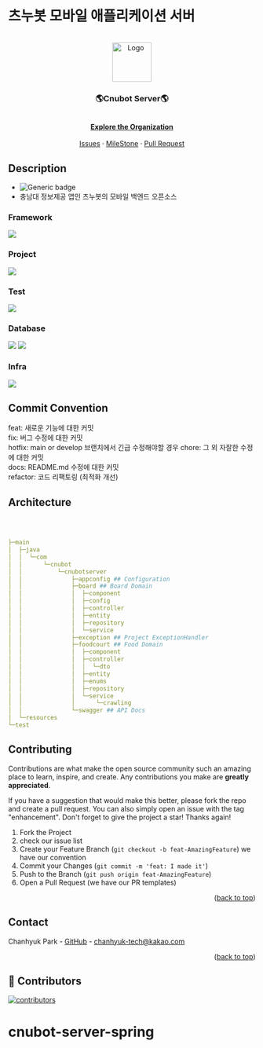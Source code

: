 # 츠누봇 모바일 애플리케이션 서버

<div id="top"></div>

<!-- PROJECT LOGO -->
<br />
<div align="center">
  <a href="https://github.com/cnu-bot">
    <img src="https://user-images.githubusercontent.com/69495129/191981078-ce719995-d227-43b3-98f7-12e656336faf.png" alt="Logo" width="80" height="80">
  </a>

<h3 align="center">🌎Cnubot Server🌎</h3>
  <p align="center">
    <br />
    <a href="https://github.com/cnu-bot"><strong>Explore the Organization</strong></a>
    <br />
    <br />
    <!-- <a href="https://github.com/othneildrew/Best-README-Template">View Demo</a> -->
    <!-- · -->
    <a href="https://github.com/cnu-bot/cnubot-server-spring/issues">Issues</a>
    ·
    <a href="https://github.com/orgs/cnu-bot/projects/3">MileStone</a>
    ·
    <a href="https://github.com/cnu-bot/cnubot-server-spring/pulls?q=is%3Apr+is%3Aclosed">Pull Request</a>

</p>
</div>

## Description
- ![Generic badge](https://img.shields.io/badge/version-1.0-green.svg)
- 충남대 정보제공 앱인 츠누봇의 모바일 백엔드 오픈소스

### Framework
<img src="https://img.shields.io/badge/Spring boot-6DB33F?style=for-the-badge&logo=springboot&logoColor=white">
<br>

### Project
<img src="https://img.shields.io/badge/gradle-4479A1?style=for-the-badge&logo=gradle&logoColor=white">

### Test
<img src="https://img.shields.io/badge/junit5-25A162?style=for-the-badge&logo=junit5&logoColor=white">

### Database
<img src="https://img.shields.io/badge/mysql-4479A1?style=for-the-badge&logo=mysql&logoColor=white">
<img src="https://img.shields.io/badge/Amazon Ec2-FF9900?style=for-the-badge&logo=Amazon Ec2&logoColor=white">

<br>

### Infra
<img src="https://img.shields.io/badge/Docker-2496ED?style=for-the-badge&logo=Docker&logoColor=white">


## Commit Convention

feat: 새로운 기능에 대한 커밋  
fix: 버그 수정에 대한 커밋  
hotfix: main or develop 브랜치에서 긴급 수정해야할 경우
chore: 그 외 자잘한 수정에 대한 커밋  
docs: README.md 수정에 대한 커밋  
refactor: 코드 리팩토링 (최적화 개선)

## Architecture

<br>

```yaml

├─main
│  ├─java
│  │  └─com
│  │      └─cnubot
│  │          └─cnubotserver
│  │              ├─appconfig ## Configuration
│  │              ├─board ## Board Domain
│  │              │  ├─component
│  │              │  ├─config
│  │              │  ├─controller
│  │              │  ├─entity
│  │              │  ├─repository
│  │              │  └─service
│  │              ├─exception ## Project ExceptionHandler
│  │              ├─foodcourt ## Food Domain
│  │              │  ├─component
│  │              │  ├─controller
│  │              │  │  └─dto
│  │              │  ├─entity
│  │              │  ├─enums
│  │              │  ├─repository
│  │              │  └─service
│  │              │      └─crawling
│  │              └─swagger ## API Docs
│  └─resources
└─test

```

## Contributing

Contributions are what make the open source community such an amazing place to learn, inspire, and create. Any contributions you make are **greatly appreciated**.

If you have a suggestion that would make this better, please fork the repo and create a pull request. You can also simply open an issue with the tag "enhancement".
Don't forget to give the project a star! Thanks again!

1. Fork the Project
2. check our issue list
3. Create your Feature Branch (`git checkout -b feat-AmazingFeature`) we have our convention
4. Commit your Changes (`git commit -m 'feat: I made it'`)
5. Push to the Branch (`git push origin feat-AmazingFeature`)
6. Open a Pull Request (we have our PR templates)

<p align="right">(<a href="#top">back to top</a>)</p>

<!-- CONTACT -->

## Contact

Chanhyuk Park - [GitHub](https://github.com/ChanhyukPark-Tech) - chanhyuk-tech@kakao.com


<p align="right">(<a href="#top">back to top</a>)</p>

## 🌟 Contributors

[![contributors](https://contrib.rocks/image?repo=cnu-bot/cnubot-server-spring)](https://github.com/cnu-bot/cnubot-client-app/graphs/contributors)

# cnubot-server-spring

